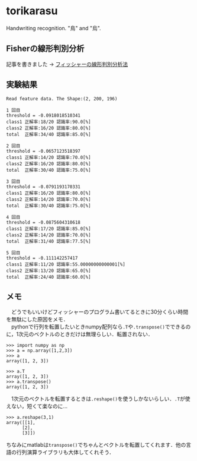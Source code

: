 # torikarasu
Handwriting recognition. "鳥" and "烏".

## Fisherの線形判別分析
記事を書きました -> [フィッシャーの線形判別分析法](https://qiita.com/pira/items/4c84399671be2cb598e4)

## 実験結果

```
Read feature data. The Shape:(2, 200, 196)

1 回目
threshold = -0.0918018510341
class1 正解率:18/20 認識率:90.0[%]
class2 正解率:16/20 認識率:80.0[%]
total  正解率:34/40 認識率:85.0[%]

2 回目
threshold = -0.0657123518397
class1 正解率:14/20 認識率:70.0[%]
class2 正解率:16/20 認識率:80.0[%]
total  正解率:30/40 認識率:75.0[%]

3 回目
threshold = -0.0791193170331
class1 正解率:16/20 認識率:80.0[%]
class2 正解率:14/20 認識率:70.0[%]
total  正解率:30/40 認識率:75.0[%]

4 回目
threshold = -0.0875604310618
class1 正解率:17/20 認識率:85.0[%]
class2 正解率:14/20 認識率:70.0[%]
total  正解率:31/40 認識率:77.5[%]

5 回目
threshold = -0.111142257417
class1 正解率:11/20 認識率:55.00000000000001[%]
class2 正解率:13/20 認識率:65.0[%]
total  正解率:24/40 認識率:60.0[%]
```

## メモ
　どうでもいいけどフィッシャーのプログラム書いてるときに30分くらい時間を無駄にした原因をメモ．  
　pythonで行列を転置したいときnumpy配列なら``.T``や``.transpose()``でできるのに，1次元のベクトルのときだけは無理らしい．転置されない．
 
 ```
>>> import numpy as np
>>> a = np.array([1,2,3])
>>> a
array([1, 2, 3])

>>> a.T
array([1, 2, 3])
>>> a.transpose()
array([1, 2, 3])
 ```
 
　1次元のベクトルを転置するときは``.reshape()``を使うしかないらしい．``.T``が使えない，短くて楽なのに…
 
 ```
 >>> a.reshape(3,1)
array([[1],
       [2],
       [3]])
 ```
 
ちなみにmatlabは``transpose()``でちゃんとベクトルを転置してくれます．他の言語の行列演算ライブラリも大体してくれそう．

